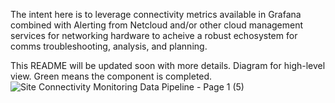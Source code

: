 The intent here is to leverage connectivity metrics available in Grafana combined with Alerting from Netcloud and/or other cloud management services for networking hardware to acheive a robust echosystem for comms troubleshooting, analysis, and planning.

This README will be updated soon with more details.
Diagram for high-level view. Green means the component is completed.
![Site Connectivity Monitoring Data Pipeline - Page 1 (5)](https://github.com/tpmannon10/site_connectivity_data_pipeline/assets/143134603/a2639e6e-8d28-40da-ae43-aeac8130151d)









